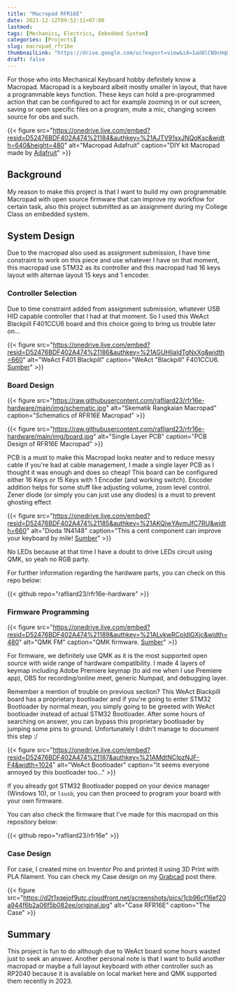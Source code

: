 ```yaml
---
title: "Macropad RFR16E"
date: 2021-12-12T09:52:11+07:00
lastmod:
tags: [Mechanics, Electrics, Embedded System]
categories: [Projects]
slug: macropad_rfr16e
thumbnailLink: "https://drive.google.com/uc?export=view&id=1aU8lCN9cHqO3-I4rmVjUX_ktRh9ds7jH"
draft: false
---
```


For those who into Mechanical Keyboard hobby definitely know a Macropad. Macropad is a keyboard albeit mostly smaller in layout, that have a programmable keys function. These keys can hold a pre-programmed action that can be configured to act for example zooming in or out screen, saving or open specific files on a program, mute a mic, changing screen source for obs and such.

{{< figure
    src="https://onedrive.live.com/embed?resid=D52476BDF402A474%21184&authkey=%21AJTV91sxJNQqKsc&width=640&height=480"
    alt="Macropad Adafruit"
    caption="DIY kit Macropad made by [Adafruit](https://learn.adafruit.com/adafruit-macropad-rp2040/featured_products)"
    >}}

## Background

My reason to make this project is that I want to build my own programmable Macropad with open source firmware that can improve my workflow for certain task, also this project submitted as an assignment during my College Class on embedded system.

## System Design

Due to the macropad also used as assignment submission, I have time constraint to work on this piece and use whatever I have on that moment, this macropad use STM32 as its controller and this macropad had 16 keys layout with alternae layout 15 keys and 1 encoder.

### Controller Selection

Due to time constraint added from assignment submission, whatever USB HID capable controller that I had at that moment. So I used this WeAct Blackpill F401CCU6 board and this choice going to bring us trouble later on...


{{< figure
    src="https://onedrive.live.com/embed?resid=D52476BDF402A474%21186&authkey=%21AGUHliaIdTgNxXg&width=660"
    alt="WeAct F401 Blackpill"
    caption="WeAct \"Blackpill\" F401CCU6. [Sumber](https://stm32-base.org/boards/STM32F411CEU6-WeAct-Black-Pill-V2.0)"
    >}}

### Board Design

{{< figure
    src="https://raw.githubusercontent.com/rafliard23/rfr16e-hardware/main/img/schematic.jpg"
    alt="Skematik Rangkaian Macropad"
    caption="Schematics of RFR16E Macropad"
    >}}

{{< figure
    src="https://raw.githubusercontent.com/rafliard23/rfr16e-hardware/main/img/board.jpg"
    alt="Single Layer PCB"
    caption="PCB Design of RFR16E Macropad"
    >}}

PCB is a must to make this Macropad looks neater and to reduce messy cable if you're bad at cable management, I made a single layer PCB as I thought it was enough and does so cheap! This board can be configured either 16 Keys or 15 Keys with 1 Encoder (and working switch). Encoder addition helps for some stuff like adjusting volume, zoom level control. Zener diode (or simply you can just use any diodes) is a must to prevent ghosting effect

{{< figure
    src="https://onedrive.live.com/embed?resid=D52476BDF402A474%21185&authkey=%21AKQjwYAvmJfC7RU&width=660"
    alt="Dioda 1N4148"
    caption="This a cent component can improve your keyboard by mile! [Sumber](https://golem.hu/guide/diodes/)"
    >}}

No LEDs because at that time I have a doubt to drive LEDs circuit using QMK, so yeah no RGB party.

For further information regarding the hardware parts, you can check on this repo below:

{{< github repo="rafliard23/rfr16e-hardware" >}}

### Firmware Programming

{{< figure
    src="https://onedrive.live.com/embed?resid=D52476BDF402A474%21189&authkey=%21ALvkwRColdlGXjc&width=480"
    alt="QMK FM"
    caption="QMK firmware. [Sumber](https://qmk.fm/)"
    >}}

For firmware, we definitely use QMK as it is the most supported open source with wide range of hardware compatibility. I made 4 layers of keymap including Adobe Premiere keymap (to aid me when I use Premiere app), OBS for recording/online meet, generic Numpad, and debugging layer.

Remember a mention of trouble on previous section? This WeAct Blackpill board has a proprietary bootloader and if you're going to enter STM32 Bootloader by normal mean, you simply going to be greeted with WeAct bootloader instead of actual STM32 Bootloader. After some hours of searching on answer, you can bypass this proprietary bootloader by jumping some pins to ground. Unfortunately I didn't manage to document this step :/

{{< figure
    src="https://onedrive.live.com/embed?resid=D52476BDF402A474%21187&authkey=%21AMdtNCIpzNJF-F4&width=1024"
    alt="WeAct Bootloader"
    caption="It seems everyone annoyed by this bootloader too..."
    >}}

If you already got STM32 Bootloader popped on your device manager (Windows 10), or `lsusb`, you can then proceed to program your board with your own firmware.

You can also check the firmware that I've made for this macropad on this repository below:

{{< github repo="rafliard23/rfr16e" >}}

### Case Design

For case, I created mine on Inventor Pro and printed it using 3D Print with PLA filament. You can check my Case design on my [Grabcad](https://grabcad.com/library/macropad-rfr16e-1) post there.

{{< figure
    src="https://d2t1xqejof9utc.cloudfront.net/screenshots/pics/1cb96cf16ef20a944f6b2a06f5b082ee/original.jpg"
    alt="Case RFR16E"
    caption="The Case"
    >}}

## Summary

This project is fun to do although due to WeAct board some hours wasted just to seek an answer. Another personal note is that I want to build another macropad or maybe a full layout keyboard with other controller such as RP2040 because it is available on local market here and QMK supported them recently in 2023.